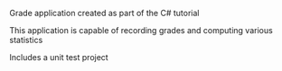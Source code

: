 Grade application created as part of the C# tutorial

This application is capable of recording grades and computing various statistics

Includes a unit test project
